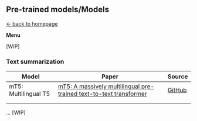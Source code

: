 ## Pre-trained models/Models
[<- back to homepage](../)

**Menu**

[WIP]

### Text summarization

| Model                | Paper                                                        | Source                                                       |
| -------------------- | ------------------------------------------------------------ | ------------------------------------------------------------ |
| mT5: Multilingual T5 | [mT5: A massively multilingual pre-trained text-to-text transformer](https://arxiv.org/abs/2010.11934) | [GitHub](https://github.com/google-research/multilingual-t5) |
|                      |                                                              |                                                              |
|                      |                                                              |                                                              |

... [WIP]